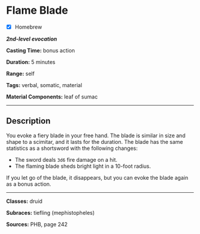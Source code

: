 # Flame Blade

- [x] Homebrew

***2nd-level evocation***

**Casting Time:** bonus action

**Duration:** 5 minutes

**Range:** self

**Tags:** verbal, somatic, material

**Material Components:** leaf of sumac

---

## Description
You evoke a fiery blade in your free hand. The blade is similar in size and shape to a scimitar, and it lasts for the duration. The blade has the same statistics as a shortsword with the following changes:
- The sword deals `3d6` fire damage on a hit.
- The flaming blade sheds bright light in a 10-foot radius.

If you let go of the blade, it disappears, but you can evoke the blade again as a bonus action.

---

**Classes:** druid

**Subraces:** tiefling (mephistopheles)

**Sources:** PHB, page 242
